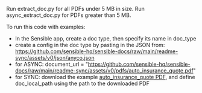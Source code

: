 Run extract_doc.py for all PDFs under 5 MB in size.
Run async_extract_doc.py for PDFs greater than 5 MB.

To run this code with examples:

- In the Sensible app, create a doc type, then specify its name in doc_type
- create a config in the doc type by pasting in the JSON from:  https://github.com/sensible-hq/sensible-docs/raw/main/readme-sync/assets/v0/json/anyco.json
- for ASYNC: document_url = "https://github.com/sensible-hq/sensible-docs/raw/main/readme-sync/assets/v0/pdfs/auto_insurance_quote.pdf"
- for SYNC: download the example [auto_insurance_quote PDF](https://github.com/sensible-hq/sensible-docs/raw/main/readme-sync/assets/v0/pdfs/auto_insurance_quote.pdf),
  and define doc_local_path using the path to the downloaded PDF 

